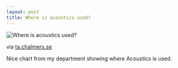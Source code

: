 ```yaml
---
layout: post
title: Where is acoustics used?
---
```


![Where is acoustics used?](..images/2009/08/wheelof.scaled1000.jpg)

via [ta.chalmers.se][0]

Nice chart from my department showing where Acoustics is used.


[0]: http://www.ta.chalmers.se/education.php?page=mst_role

